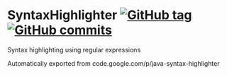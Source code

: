 # SyntaxHighlighter [![GitHub tag](https://img.shields.io/github/release/RadAd/SyntaxHighlighter.svg?maxAge=2592000)](https://github.com/RadAd/SyntaxHighlighter/releases) [![GitHub commits](https://img.shields.io/github/commits-since/RadAd/SyntaxHighlighter/30102013.svg?maxAge=2592000)](https://github.com/RadAd/SyntaxHighlighter/commits/master)

Syntax highlighting using regular expressions

Automatically exported from code.google.com/p/java-syntax-highlighter
